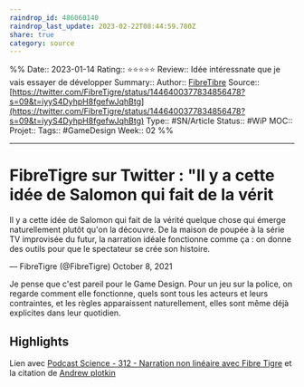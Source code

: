 ```yaml
---
raindrop_id: 486060140
raindrop_last_update: 2023-02-22T08:44:59.780Z
share: true
category: source
---
```

%%
Date:: 2023-01-14
Rating:: ⭐⭐⭐⭐⭐
Review:: Idée intéressnate que je vais essayer de développer
Summary:: 
Author:: [FibreTibre](FibreTibre.md)
Source:: [https://twitter.com/FibreTigre/status/1446400377834856478?s=09&t=iyyS4DyhpH8fgefwJqhBtg](https://twitter.com/FibreTigre/status/1446400377834856478?s=09&t=iyyS4DyhpH8fgefwJqhBtg)
Type:: #SN/Article 
Status:: #WiP 
MOC::
Projet:: 
Tags:: #GameDesign 
Week:: 02
%%
***
# FibreTigre sur Twitter : "Il y a cette idée de Salomon qui fait de la vérit

Il y a cette idée de Salomon qui fait de la vérité quelque chose qui émerge naturellement plutôt qu'on la découvre. De la maison de poupée à la série TV improvisée du futur, la narration idéale fonctionne comme ça : on donne des outils pour que le spectateur se crée son histoire.

— FibreTigre (@FibreTigre) October 8, 2021

Je pense que c'est pareil pour le Game Design. Pour un jeu sur la police, on regarde comment elle fonctionne, quels sont tous les acteurs et leurs contraintes, et les règles apparaissent naturellement, elles sont même déjà explicites dans leur quotidien.

## Highlights

Lien avec [Podcast Science - 312 - Narration non linéaire avec Fibre Tigre](./Podcast%20Science%20-%20312%20-%20Narration%20non%20lin%C3%A9aire%20avec%20Fibre%20Tigre.md) et la citation de [Andrew plotkin](./people/Andrew%20plotkin.md)